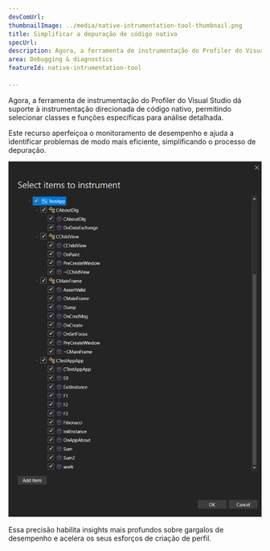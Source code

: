 ```yaml
---
devComUrl: 
thumbnailImage: ../media/native-intrumentation-tool-thumbnail.png
title: Simplificar a depuração de código nativo
specUrl: 
description: Agora, a ferramenta de instrumentação do Profiler do Visual Studio dá suporte à instrumentação direcionada de código nativo.
area: Debugging & diagnostics
featureId: native-intrumentation-tool

---
```



Agora, a ferramenta de instrumentação do Profiler do Visual Studio dá suporte à instrumentação direcionada de código nativo, permitindo selecionar classes e funções específicas para análise detalhada.

Este recurso aperfeiçoa o monitoramento de desempenho e ajuda a identificar problemas de modo mais eficiente, simplificando o processo de depuração.

![Ferramenta de instrumentação nativa](../media/native-intrumentation-tool.png)

Essa precisão habilita insights mais profundos sobre gargalos de desempenho e acelera os seus esforços de criação de perfil.
